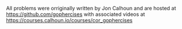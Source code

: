 All problems were orriginally written by Jon Calhoun and are hosted at https://github.com/gophercises with associated videos at https://courses.calhoun.io/courses/cor_gophercises